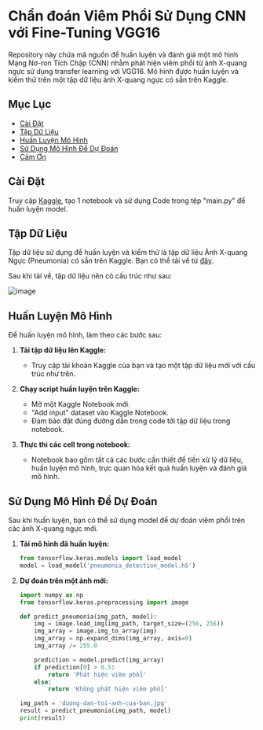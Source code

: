# Chẩn đoán Viêm Phổi Sử Dụng CNN với Fine-Tuning VGG16

Repository này chứa mã nguồn để huấn luyện và đánh giá một mô hình Mạng Nơ-ron Tích Chập (CNN) nhằm phát hiện viêm phổi từ ảnh X-quang ngực sử dụng transfer learning với VGG16. Mô hình được huấn luyện và kiểm thử trên một tập dữ liệu ảnh X-quang ngực có sẵn trên Kaggle.

## Mục Lục
- [Cài Đặt](#cài-đặt)
- [Tập Dữ Liệu](#tập-dữ-liệu)
- [Huấn Luyện Mô Hình](#huấn-luyện-mô-hình)
- [Sử Dụng Mô Hình Để Dự Đoán](#sử-dụng-mô-hình-để-dự-đoán)
- [Cảm Ơn](#cảm-ơn)

## Cài Đặt

Truy cập [Kaggle](https://www.kaggle.com/), tạo 1 notebook và sử dụng Code trong tệp "main.py" để huấn luyện model.

## Tập Dữ Liệu

Tập dữ liệu sử dụng để huấn luyện và kiểm thử là tập dữ liệu Ảnh X-quang Ngực (Pneumonia) có sẵn trên Kaggle. Bạn có thể tải về từ [đây](https://www.kaggle.com/datasets/paultimothymooney/chest-xray-pneumonia).

Sau khi tải về, tập dữ liệu nên có cấu trúc như sau:

![image](https://github.com/kien-phan/pneumonia_detect_cnn/assets/89099392/1988226a-4ffd-4322-85ea-6f7a0e6bb84b)

## Huấn Luyện Mô Hình

Để huấn luyện mô hình, làm theo các bước sau:

1. **Tải tập dữ liệu lên Kaggle:**
   - Truy cập tài khoản Kaggle của bạn và tạo một tập dữ liệu mới với cấu trúc như trên.

2. **Chạy script huấn luyện trên Kaggle:**
   - Mở một Kaggle Notebook mới.
   - "Add input" dataset vào Kaggle Notebook.
   - Đảm bảo đặt đúng đường dẫn trong code tới tập dữ liệu trong notebook.

3. **Thực thi các cell trong notebook:**
   - Notebook bao gồm tất cả các bước cần thiết để tiền xử lý dữ liệu, huấn luyện mô hình, trực quan hóa kết quả huấn luyện và đánh giá mô hình.

## Sử Dụng Mô Hình Để Dự Đoán

Sau khi huấn luyện, bạn có thể sử dụng model để dự đoán viêm phổi trên các ảnh X-quang ngực mới.

1. **Tải mô hình đã huấn luyện:**
    ```python
    from tensorflow.keras.models import load_model
    model = load_model('pneumonia_detection_model.h5')
    ```

2. **Dự đoán trên một ảnh mới:**
    ```python
    import numpy as np
    from tensorflow.keras.preprocessing import image

    def predict_pneumonia(img_path, model):
        img = image.load_img(img_path, target_size=(256, 256))
        img_array = image.img_to_array(img)
        img_array = np.expand_dims(img_array, axis=0)
        img_array /= 255.0

        prediction = model.predict(img_array)
        if prediction[0] > 0.5:
            return 'Phát hiện viêm phổi'
        else:
            return 'Không phát hiện viêm phổi'

    img_path = 'duong-dan-toi-anh-cua-ban.jpg'
    result = predict_pneumonia(img_path, model)
    print(result)
    ```
